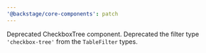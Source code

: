 ```yaml
---
'@backstage/core-components': patch
---
```


Deprecated CheckboxTree component. Deprecated the filter type `'checkbox-tree'` from the `TableFilter` types.
